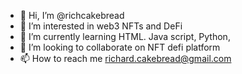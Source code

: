 - 👋 Hi, I’m @richcakebread
- 👀 I’m interested in web3 NFTs and DeFi
- 🌱 I’m currently learning HTML. Java script, Python, 
- 💞️ I’m looking to collaborate on NFT defi platform 
- 📫 How to reach me richard.cakebread@gmail.com

<!---
richcakebread/richcakebread is a ✨ special ✨ repository because its `README.md` (this file) appears on your GitHub profile.
You can click the Preview link to take a look at your changes.
--->
